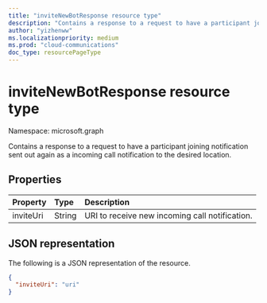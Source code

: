 ```yaml
---
title: "inviteNewBotResponse resource type"
description: "Contains a response to a request to have a participant joining notification sent out again as a incoming call notification to the desired location."
author: "yizhenww"
ms.localizationpriority: medium
ms.prod: "cloud-communications"
doc_type: resourcePageType
---
```


# inviteNewBotResponse resource type

Namespace: microsoft.graph

Contains a response to a request to have a participant joining notification sent out again as a incoming call notification to the desired location.

## Properties

| Property         | Type                            | Description                                                                                                                                                  |
| :--------------- | :------------------------------ | :----------------------------------------------------------------------------------------------------------------------------------------------------------- |
| inviteUri        | String                          | URI to receive new incoming call notification.                                                                                                                |

## JSON representation

The following is a JSON representation of the resource.

<!-- {
  "blockType": "resource",
  "optionalProperties": [],
  "@odata.type": "microsoft.graph.inviteNewBotResponse"
}-->
```json
{
  "inviteUri": "uri" 
}
```

<!-- uuid: 8fcb5dbc-d5aa-4681-8e31-b001d5168d79
2015-10-25 14:57:30 UTC -->
<!--
{
  "type": "#page.annotation",
  "description": "inviteNewBotResponse resource",
  "keywords": "",
  "section": "documentation",
  "tocPath": "",
  "suppressions": []
}
-->
